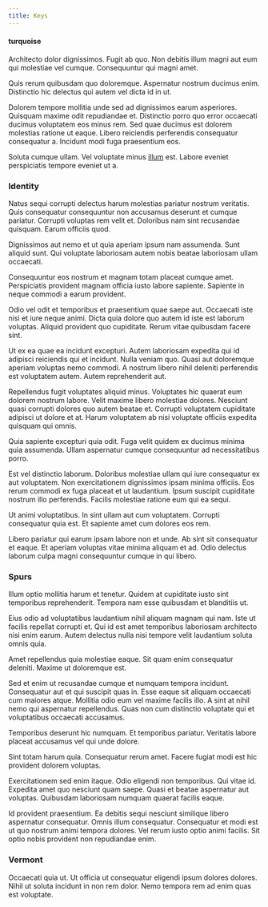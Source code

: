```yaml
---
title: Keys
---
```


#### turquoise

Architecto dolor dignissimos. Fugit ab quo. Non debitis illum magni aut eum qui molestiae vel cumque. Consequuntur qui magni amet.

Quis rerum quibusdam quo doloremque. Aspernatur nostrum ducimus enim. Distinctio hic delectus qui autem vel dicta id in ut.

Dolorem tempore mollitia unde sed ad dignissimos earum asperiores. Quisquam maxime odit repudiandae et. Distinctio porro quo error occaecati ducimus voluptatem eos minus rem. Sed quae ducimus est dolorem molestias ratione ut eaque. Libero reiciendis perferendis consequatur consequatur a. Incidunt modi fuga praesentium eos.

Soluta cumque ullam. Vel voluptate minus [illum](/voluptate/expedita/shoes.md) est. Labore eveniet perspiciatis tempore eveniet ut a.

### Identity

Natus sequi corrupti delectus harum molestias pariatur nostrum veritatis. Quis consequatur consequuntur non accusamus deserunt et cumque pariatur. Corrupti voluptas rem velit et. Doloribus nam sint recusandae quisquam. Earum officiis quod.

Dignissimos aut nemo et ut quia aperiam ipsum nam assumenda. Sunt aliquid sunt. Qui voluptate laboriosam autem nobis beatae laboriosam ullam occaecati.

Consequuntur eos nostrum et magnam totam placeat cumque amet. Perspiciatis provident magnam officia iusto labore sapiente. Sapiente in neque commodi a earum provident.

Odio vel odit et temporibus et praesentium quae saepe aut. Occaecati iste nisi et iure neque animi. Dicta quia dolore quo autem id iste est laborum voluptas. Aliquid provident quo cupiditate. Rerum vitae quibusdam facere sint.

Ut ex ea quae ea incidunt excepturi. Autem laboriosam expedita qui id adipisci reiciendis qui et incidunt. Nulla veniam quo. Quasi aut doloremque aperiam voluptas nemo commodi. A nostrum libero nihil deleniti perferendis est voluptatem autem. Autem reprehenderit aut.

Repellendus fugit voluptates aliquid minus. Voluptates hic quaerat eum dolorem nostrum labore. Velit maxime libero molestiae dolores. Nesciunt quasi corrupti dolores quo autem beatae et. Corrupti voluptatem cupiditate adipisci ut dolore et at. Harum voluptatem ab nisi voluptate officiis expedita quisquam qui omnis.

Quia sapiente excepturi quia odit. Fuga velit quidem ex ducimus minima quia assumenda. Ullam aspernatur cumque consequuntur ad necessitatibus porro.

Est vel distinctio laborum. Doloribus molestiae ullam qui iure consequatur ex aut voluptatem. Non exercitationem dignissimos ipsam minima officiis. Eos rerum commodi ex fuga placeat et ut laudantium. Ipsum suscipit cupiditate nostrum illo perferendis. Facilis molestiae ratione eum qui ea sequi.

Ut animi voluptatibus. In sint ullam aut cum voluptatem. Corrupti consequatur quia est. Et sapiente amet cum dolores eos rem.

Libero pariatur qui earum ipsam labore non et unde. Ab sint sit consequatur et eaque. Et aperiam voluptas vitae minima aliquam et ad. Odio delectus laborum culpa magni consequuntur cumque in qui libero.

### Spurs

Illum optio mollitia harum et tenetur. Quidem at cupiditate iusto sint temporibus reprehenderit. Tempora nam esse quibusdam et blanditiis ut.

Eius odio ad voluptatibus laudantium nihil aliquam magnam qui nam. Iste ut facilis repellat corrupti et. Qui id est amet temporibus laboriosam architecto nisi enim earum. Autem delectus nulla nisi tempore velit laudantium soluta omnis quia.

Amet repellendus quia molestiae eaque. Sit quam enim consequatur deleniti. Maxime ut doloremque est.

Sed et enim ut recusandae cumque et numquam tempora incidunt. Consequatur aut et qui suscipit quas in. Esse eaque sit aliquam occaecati cum maiores atque. Mollitia odio eum vel maxime facilis illo. A sint at nihil nemo qui aspernatur repellendus. Quas non cum distinctio voluptate qui et voluptatibus occaecati accusamus.

Temporibus deserunt hic numquam. Et temporibus pariatur. Veritatis labore placeat accusamus vel qui unde dolore.

Sint totam harum quia. Consequatur rerum amet. Facere fugiat modi est hic provident dolorem voluptas.

Exercitationem sed enim itaque. Odio eligendi non temporibus. Qui vitae id. Expedita amet quo nesciunt quam saepe. Quasi et beatae aspernatur aut voluptas. Quibusdam laboriosam numquam quaerat facilis eaque.

Id provident praesentium. Ea debitis sequi nesciunt similique libero aspernatur consequatur. Omnis illum consequatur. Consequatur et modi est ut quo nostrum animi tempora dolores. Vel rerum iusto optio animi facilis. Sit optio nobis provident non repudiandae enim.

### Vermont

Occaecati quia ut. Ut officia ut consequatur eligendi ipsum dolores dolores. Nihil ut soluta incidunt in non rem dolor. Nemo tempora rem ad enim quas est voluptate.
